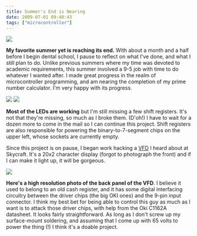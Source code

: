 ```yaml
---
title: Summer's End is Nearing
date: 2009-07-01 09:40:43
tags: ["microcontroller"]
---
```




<div class="text-center img-border">

![](https://swharden.com/static/2009/07/01/scott_working.png)

</div>

__My favorite summer yet is reaching its end.__ With about a month and a half before I begin dental school, I pause to reflect on what I've done, and what I still plan to do. Unlike previous summers where my time was devoted to academic requirements, this summer involved a 9-5 job with time to do whatever I wanted after. I made great progress in the realm of microcontroller programming, and am nearing the completion of my prime number calculator. I'm very happy with its progress.

<div class="text-center img-border">

![](https://swharden.com/static/2009/07/01/wiremess.jpg)
![](https://swharden.com/static/2009/07/01/lightson.jpg)

</div>

__Most of the LEDs are working__ but I'm still missing a few shift registers. It's not that they're missing, so much as I broke them. (D'oh!) I have to wait for a dozen more to come in the mail so I can continue this project. Shift registers are also responsible for powering the binary-to-7-segment chips on the upper left, whose sockets are currently empty.

Since this project is on pause, I began work hacking a [VFD](http://en.wikipedia.org/wiki/Vacuum_fluorescent_display) I heard about at Skycraft. It's a 20x2 character display (forgot to photograph the front) and if I can make it light up, it will be gorgeous.

<div class="text-center">

![](https://swharden.com/static/2009/07/01/vfd.jpg)

</div>

__Here's a high resolution photo of the back panel of the VFD__. I believe it used to belong to an old cash register, and it has some digital interfacing circuitry between the driver chips (the big OKI ones) and the 9-pin input connector. I think my best bet for being able to control this guy as much as I want is to attack those driver chips, with help from the Oki C1162A datasheet. It looks fairly straightforward. As long as I don't screw up my surface-mount soldering, and assuming that I come up with 65 volts to power the thing (!) I think it's a doable project.

